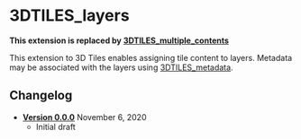 # 3DTILES_layers

**This extension is replaced by [3DTILES_multiple_contents](../3DTILES_multiple_contents)**

This extension to 3D Tiles enables assigning tile content to layers. Metadata may be associated with the layers using [3DTILES_metadata](../3DTILES_metadata).

## Changelog

* [**Version 0.0.0**](0.0.0) November 6, 2020
    * Initial draft
